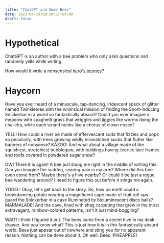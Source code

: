```yaml
---
title: "ChatGPT and Some Bees"
date: 2023-04-19T09:50:57-04:00
draft: false
---
```


# Hypothetical

ChatGPT is an author with a bee problem who only asks questions and randomly yells while writing.

How would it write a nonsensical [hero's journey](https://en.wikipedia.org/wiki/Hero%27s_journey)?

# Haycorn

Have you ever heard of a minuscule, tap-dancing, iridescent speck of glitter
named Twinkletoes with the whimsical mission of finding the Snort-inducing
Snickerbar in a world so fantastically absurd? Could you ever imagine a meadow
with spaghetti grass that wriggles and jiggles like worms doing the cha-cha,
while each strand honks like a chorus of clown noses?

YELL! How could a river be made of effervescent soda that fizzles and pops so
peculiarly, with trees growing wildly mismatched socks that flutter like
banners of nonsense? KAZOO! And what about a village made of the squishiest,
stretchiest bubblegum, with buildings having licorice lace frames and roofs
covered in powdered sugar snow?

OW! There it is again! A bee just stung me right in the middle of writing this.
Can you imagine the sudden, searing pain in my arm? Where did this bee even
come from? Maybe there's a hive nearby? Or could it be just a rogue bee
wandering around? I need to figure this out before it stings me again.

YODEL! Okay, let's get back to the story. So, how on earth could a breakdancing
potato wearing a magnificent cape made of fruit roll-ups guard the Snickerbar
in a cave illuminated by bioluminescent disco balls? MARMALADE! And the cave,
lined with shag carpeting that grew in the most extravagant, rainbow-colored
patterns, isn't it just mind-boggling?

WAIT! I think I figured it out. The bees came from a secret hive in my desk
drawer. And you know what? This is just how it is in this fantastically absurd
world. Bees just appear out of nowhere and sting you for no apparent reason.
Nothing can be done about it. Oh well. Bees. PINEAPPLE!
